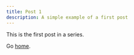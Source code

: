 ```yaml
---
title: Post 1
description: A simple example of a first post
---
```


This is the first post in a series.

Go [home](/).